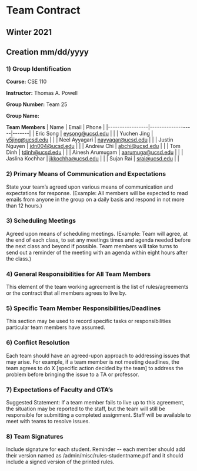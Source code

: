 # Team Contract
## Winter 2021
## Creation mm/dd/yyyy

### 1) Group Identification
**Course:** CSE 110

**Instructor:** Thomas A. Powell

**Group Number:** Team 25

**Group Name:** 

**Team Members**
| Name            | Email             | Phone |
|-----------------|-------------------|-------|
| Eric Song       | eysong@ucsd.edu   |       |
| Yuchen Jing     | y5jing@ucsd.edu   |       |
| Neel Ayyagari   | nayyagar@ucsd.edu |       |
| Justin Nguyen   | jdn004@ucsd.edu   |       |
| Andrew Chi      | abchi@ucsd.edu    |       |
| Tom Dinh        | tdinh@ucsd.edu    |       |
| Ainesh Arumugam | aarumuga@ucsd.edu |       |
| Jaslina Kochhar | jkkochha@ucsd.edu |       |
| Sujan Rai       | srai@ucsd.edu     |       |

### 2) Primary Means of Communication and Expectations

State your team’s agreed upon various means of communication and expectations for response. 
(Example: All members will be expected to read emails from anyone in the group on a daily basis and respond in not more than 12 hours.)

### 3) Scheduling Meetings

Agreed upon means of scheduling meetings. 
(Example: Team will agree, at the end of each class, to set any meetings times and agenda needed before the next class and beyond if possible. 
Team members will take turns to send out a reminder of the meeting with an agenda within eight hours after the class.)

### 4) General Responsibilities for All Team Members

This element of the team working agreement is the list of rules/agreements or the contract that all members agrees to live by.

### 5) Specific Team Member Responsibilities/Deadlines

This section may be used to record specific tasks or responsibilities particular team members have assumed.

### 6) Conflict Resolution

Each team should have an agreed-upon approach to addressing issues that may arise. 
For example, if a team member is not meeting deadlines, the team agrees to do X [specific action decided by the team] 
to address the problem before bringing the issue to a TA or professor.

### 7) Expectations of Faculty and GTA’s

Suggested Statement:
If a team member fails to live up to this agreement, the situation may be reported to the staff, 
but the team will still be responsible for submitting a completed assignment. Staff will be available to meet with teams to resolve issues.

### 8) Team Signatures

Include signature for each student.
Reminder -- each member should add their version named as /admin/misc/rules-studentname.pdf and it should include a signed version of the printed rules.

